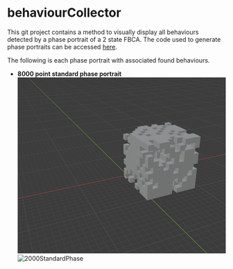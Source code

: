 # behaviourCollector
This git project contains a method to visually display all behaviours detected by a phase portrait of a 2 state FBCA. The code used to generate phase portraits can be accessed [here](https://github.com/mkreitze/mastersThesis).

The following is each phase portrait with associated found behaviours.

* **8000 point standard phase portrait**
![2 State 10x10x10](https://github.com/mkreitze/3DFBCA/blob/master/10x10x10%202state.gif)
![2000StandardPhase](https://github.com/mkreitze/behaviourCollector/tree/master/1200PhasePortDeci)

